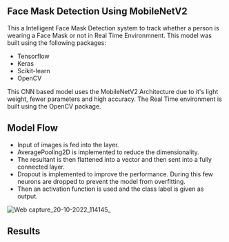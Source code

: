 ## Face Mask Detection Using MobileNetV2

This a Intelligent Face Mask Detection system to track whether a person is wearing a Face Mask or not in Real Time Environmnent. This model was built using the following packages:
* Tensorflow
* Keras
* Scikit-learn
* OpenCV 

This CNN based model uses the MobileNetV2 Architecture due to it's light weight, fewer parameters and high accuracy. The Real Time environment is built using the OpenCV package. 

## Model Flow
* Input of images is fed into the layer.
*  AveragePooling2D is implemented to reduce the dimensionality.
* The resultant is then flattened into a vector and then sent into a fully connected layer.
* Dropout is implemented to improve the performance. During this few neurons are dropped to prevent the model from overfitting.
* Then an activation function is used and the class label is given as output.

![Web capture_20-10-2022_114145_](https://user-images.githubusercontent.com/86162963/196869857-84198e4e-c4cc-4033-9531-c251e64cfb75.jpeg)

## Results
